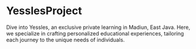 # YesslesProject
Dive into Yessles, an exclusive private learning in Madiun, East Java. Here, we specialize in crafting personalized educational experiences, tailoring each journey to the unique needs of individuals.
